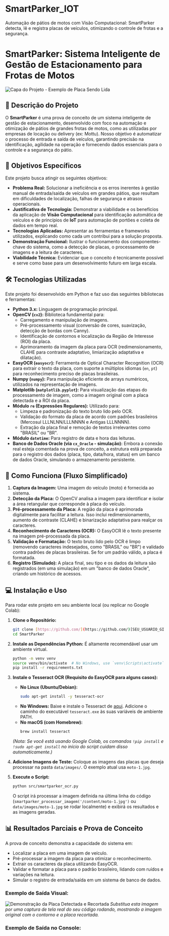 # SmartParker_IOT
Automação de pátios de motos com Visão Computacional: SmartParker detecta, lê e registra placas de veículos, otimizando o controle de frotas e a segurança.


# SmartParker: Sistema Inteligente de Gestão de Estacionamento para Frotas de Motos

![Capa do Projeto - Exemplo de Placa Sendo Lida](data/images/moto-1.jpg) 


## 📝 Descrição do Projeto

O **SmartParker** é uma prova de conceito de um sistema inteligente de gestão de estacionamento, desenvolvido com foco na automação e otimização de pátios de grandes frotas de motos, como as utilizadas por empresas de locação ou delivery (ex: Mottu). Nosso objetivo é automatizar o processo de entrada e saída de veículos, garantindo precisão na identificação, agilidade na operação e fornecendo dados essenciais para o controle e a segurança do pátio.

## 🎯 Objetivos Específicos

Este projeto busca atingir os seguintes objetivos:

* **Problema Real:** Solucionar a ineficiência e os erros inerentes à gestão manual de entrada/saída de veículos em grandes pátios, que resultam em dificuldades de localização, falhas de segurança e atrasos operacionais.
* **Justificativa de Tecnologia:** Demonstrar a viabilidade e os benefícios da aplicação de **Visão Computacional** para identificação automática de veículos e de princípios de **IoT** para automação de portões e coleta de dados em tempo real.
* **Tecnologias Aplicadas:** Apresentar as ferramentas e frameworks utilizados, explicando como cada um contribui para a solução proposta.
* **Demonstração Funcional:** Ilustrar o funcionamento dos componentes-chave do sistema, como a detecção de placas, o processamento de imagens e a leitura de caracteres.
* **Viabilidade Técnica:** Evidenciar que o conceito é tecnicamente possível e serve como base para um desenvolvimento futuro em larga escala.

## 🛠️ Tecnologias Utilizadas

Este projeto foi desenvolvido em Python e faz uso das seguintes bibliotecas e ferramentas:

* **Python 3.x:** Linguagem de programação principal.
* **OpenCV (`cv2`):** Biblioteca fundamental para:
    * Carregamento e manipulação de imagens.
    * Pré-processamento visual (conversão de cores, suavização, detecção de bordas com Canny).
    * Identificação de contornos e localização da Região de Interesse (ROI) da placa.
    * Aprimoramento da imagem da placa para OCR (redimensionamento, CLAHE para contraste adaptativo, limiarização adaptativa e dilatação).
* **EasyOCR (`easyocr`):** Ferramenta de Optical Character Recognition (OCR) para extrair o texto da placa, com suporte a múltiplos idiomas (`en`, `pt`) para reconhecimento preciso de placas brasileiras.
* **Numpy (`numpy`):** Para manipulação eficiente de arrays numéricos, utilizados na representação de imagens.
* **Matplotlib (`matplotlib.pyplot`):** Para visualização das etapas do processamento de imagem, como a imagem original com a placa detectada e a ROI da placa.
* **Módulo `re` (Expressões Regulares):** Utilizado para:
    * Limpeza e padronização do texto bruto lido pelo OCR.
    * Validação do formato da placa de acordo com padrões brasileiros (Mercosul LLLNLNN/LLLNNNN e Antigas LLLNNNN).
    * Extração da placa final e remoção de textos irrelevantes como "BRASIL" ou "BR".
* **Módulo `datetime`:** Para registro de data e hora das leituras.
* **Banco de Dados Oracle (via `cx_Oracle` - simulação):** Embora a conexão real esteja comentada na prova de conceito, a estrutura está preparada para o registro dos dados (placa, tipo, data/hora, status) em um banco de dados Oracle, simulando o armazenamento persistente.

## 🚀 Como Funciona (Fluxo Simplificado)

1.  **Captura da Imagem:** Uma imagem do veículo (moto) é fornecida ao sistema.
2.  **Detecção da Placa:** O OpenCV analisa a imagem para identificar e isolar a área retangular que corresponde à placa do veículo.
3.  **Pré-processamento da Placa:** A região da placa é aprimorada digitalmente para facilitar a leitura. Isso inclui redimensionamento, aumento de contraste (CLAHE) e binarização adaptativa para realçar os caracteres.
4.  **Reconhecimento de Caracteres (OCR):** O EasyOCR lê o texto presente na imagem pré-processada da placa.
5.  **Validação e Formatação:** O texto bruto lido pelo OCR é limpo (removendo caracteres indesejados, como "BRASIL" ou "BR") e validado contra padrões de placas brasileiras. Se for um padrão válido, a placa é formatada.
6.  **Registro (Simulado):** A placa final, seu tipo e os dados da leitura são registrados (em uma simulação) em um "banco de dados Oracle", criando um histórico de acessos.

## 💻 Instalação e Uso

Para rodar este projeto em seu ambiente local (ou replicar no Google Colab):

1.  **Clone o Repositório:**
    ```bash
    git clone [https://github.com/](https://github.com/)[SEU_USUARIO_GITHUB]/SmartParker.git
    cd SmartParker
    ```

2.  **Instale as Dependências Python:**
    É altamente recomendável usar um ambiente virtual.
    ```bash
    python -m venv venv
    source venv/bin/activate  # No Windows, use `venv\Scripts\activate`
    pip install -r requirements.txt
    ```

3.  **Instale o Tesseract OCR (Requisito do EasyOCR para alguns casos):**
    * **No Linux (Ubuntu/Debian):**
        ```bash
        sudo apt-get install -y tesseract-ocr
        ```
    * **No Windows:** Baixe e instale o Tesseract de [aqui](https://tesseract-ocr.github.io/tessdoc/Downloads.html). Adicione o caminho do executável `tesseract.exe` às suas variáveis de ambiente PATH.
    * **No macOS (com Homebrew):**
        ```bash
        brew install tesseract
        ```
    *(Nota: Se você está usando Google Colab, os comandos `!pip install` e `!sudo apt-get install` no início do script cuidam disso automaticamente.)*

4.  **Adicione Imagens de Teste:**
    Coloque as imagens das placas que deseja processar na pasta `data/images/`. O exemplo atual usa `moto-1.jpg`.

5.  **Execute o Script:**
    ```bash
    python src/smartparker_ocr.py
    ```
    O script irá processar a imagem definida na última linha do código (`smartparker_processar_imagem('/content/moto-1.jpg')` ou `data/images/moto-1.jpg` se rodar localmente) e exibirá os resultados e as imagens geradas.

## 📊 Resultados Parciais e Prova de Conceito

A prova de conceito demonstra a capacidade do sistema em:

* Localizar a placa em uma imagem de veículo.
* Pré-processar a imagem da placa para otimizar o reconhecimento.
* Extrair os caracteres da placa utilizando EasyOCR.
* Validar e formatar a placa para o padrão brasileiro, lidando com ruídos e variações na leitura.
* Simular o registro de entrada/saída em um sistema de banco de dados.

### Exemplo de Saída Visual:

![Demonstração da Placa Detectada e Recortada](data/images/detect_and_crop_example.png) 
*Substitua esta imagem por uma captura de tela real do seu código rodando, mostrando a imagem original com o contorno e a placa recortada.*

### Exemplo de Saída no Console:
